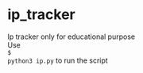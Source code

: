 # ip_tracker
Ip tracker only for educational purpose
<br />
Use 
<br />
<code>$ python3 ip.py</code>
 to run the script
